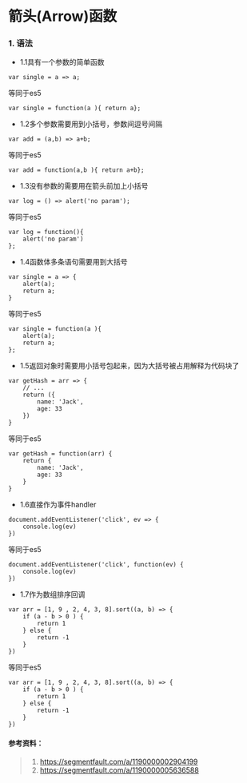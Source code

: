 # 箭头(Arrow)函数

### 1. 语法
+ 1.1具有一个参数的简单函数
```
var single = a => a;
```
等同于es5
```
var single = function(a ){ return a};
```
+ 1.2多个参数需要用到小括号，参数间逗号间隔

```
var add = (a,b) => a+b;
```
等同于es5
```
var add = function(a,b ){ return a+b};
```
+ 1.3没有参数的需要用在箭头前加上小括号

```
var log = () => alert('no param');
```
等同于es5
```
var log = function(){ 
    alert('no param')
};
```
+ 1.4函数体多条语句需要用到大括号
```
var single = a => {
    alert(a);
    return a;
}
```
等同于es5
```
var single = function(a ){ 
    alert(a);
    return a;
};
```
+ 1.5返回对象时需要用小括号包起来，因为大括号被占用解释为代码块了

```
var getHash = arr => {
    // ...
    return ({
        name: 'Jack',
        age: 33
    })
}
```
等同于es5
```
var getHash = function(arr) {
    return {
        name: 'Jack',
        age: 33
    }
}
```

+ 1.6直接作为事件handler

```
document.addEventListener('click', ev => {
    console.log(ev)
})
```
等同于es5
```
document.addEventListener('click', function(ev) {
    console.log(ev)
})
```
+ 1.7作为数组排序回调

```
var arr = [1, 9 , 2, 4, 3, 8].sort((a, b) => {
    if (a - b > 0 ) {
        return 1
    } else {
        return -1
    }
})
```
等同于es5
```
var arr = [1, 9 , 2, 4, 3, 8].sort((a, b) => {
    if (a - b > 0 ) {
        return 1
    } else {
        return -1
    }
})
```








#### 参考资料：
> 1. https://segmentfault.com/a/1190000002904199
> 2. https://segmentfault.com/a/1190000005636588



